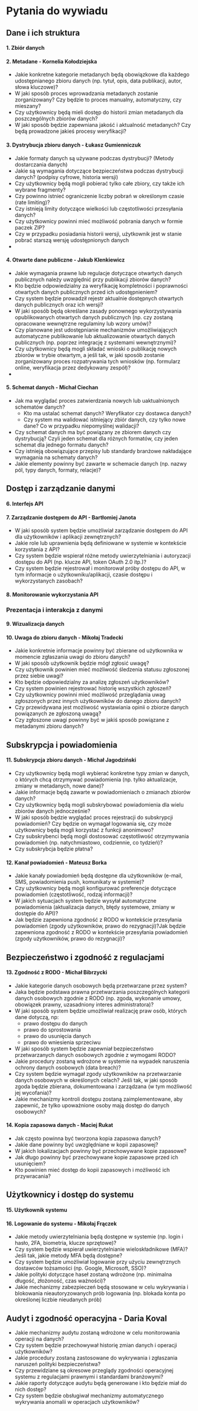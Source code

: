# Pytania do wywiadu

## Dane i ich struktura
#### 1. Zbiór danych 
#### 2. Metadane - Kornelia Kołodziejska
- Jakie konkretne kategorie metadanych będą obowiązkowe dla każdego udostępnianego zbioru danych (np. tytuł, opis, data publikacji, autor, słowa kluczowe)?
- W jaki sposób proces wprowadzania metadanych zostanie zorganizowany? Czy będzie to proces manualny, automatyczny, czy mieszany?
- Czy użytkownicy będą mieli dostęp do historii zmian metadanych dla poszczególnych zbiorów danych?
- W jaki sposób będzie zapewniana jakość i aktualność metadanych? Czy będą prowadzone jakieś procesy weryfikacji?
  
#### 3. Dystrybucja zbioru danych - Łukasz Gumienniczuk
- Jakie formaty danych są używane podczas dystrybucji? (Metody dostarczania danych)
- Jakie są wymagania dotyczące bezpieczeństwa podczas dystrybucji danych? (podpisy cyfrowe, historia wersji)
- Czy użytkownicy będą mogli pobierać tylko całe zbiory, czy także ich wybrane fragmenty?
- Czy powinno istnieć ograniczenie liczby pobrań w określonym czasie (rate limiting)?
- Czy istnieją limity dotyczące wielkości lub częstotliwości przesyłania danych?
- Czy użytkownicy powinni mieć możliwość pobrania danych w formie paczek ZIP?
- Czy w przypadku posiadania historii wersji, użytkownik jest w stanie pobrać starszą wersję udostępnionych danych
- 
#### 4.  Otwarte dane publiczne - Jakub Klenkiewicz
- Jakie wymagania prawne lub regulacje dotyczące otwartych danych publicznych należy uwzględnić przy publikacji zbiorów danych?
- Kto będzie odpowiedzialny za weryfikację kompletności i poprawności otwartych danych publicznych przed ich udostępnieniem?
- Czy system będzie prowadził rejestr aktualnie dostępnych otwartych danych publicznych oraz ich wersji?
- W jaki sposób będą określane zasady ponownego wykorzystywania opublikowanych otwartych danych publicznych (np. czy zostaną opracowane wewnętrzne regulaminy lub wzory umów)?
- Czy planowane jest udostępnianie mechanizmów umożliwiających automatyczne publikowanie lub aktualizowanie otwartych danych publicznych (np. poprzez integrację z systemami wewnętrznymi)?
- Czy użytkownicy będą mogli składać wnioski o publikację nowych zbiorów w trybie otwartym, a jeśli tak, w jaki sposób zostanie zorganizowany proces rozpatrywania tych wniosków (np. formularz online, weryfikacja przez dedykowany zespół)?
- 
#### 5.  Schemat danych - Michał Ciechan
- Jak ma wyglądać proces zatwierdzania nowych lub uaktualnionych schematów danych?
  - Kto ma ustalać schemat danych? Weryfikator czy dostawca danych?
  - Czy system ma walidować istniejący zbiór danych, czy tylko nowe dane? Co w przypadku niepomyślnej walidacji?
- Czy schemat danych ma być powiązany ze zbiorem danych czy dystrybucją? Czyli jeden schemat dla różnych formatów, czy jeden schemat dla jednego formatu danych?
- Czy istnieją obowiązujące przepisy lub standardy branżowe nakładające wymagania na schematy danych?
- Jakie elementy powinny być zawarte w schemacie danych (np. nazwy pól, typy danych, formaty, relacje)?

## Dostęp i zarządzanie danymi
#### 6. Interfejs API 
#### 7. Zarządzanie dostępem do API  - Bartłomiej Janota
- W jaki sposób system będzie umożliwiał zarządzanie dostępem do API dla użytkowników i aplikacji zewnętrznych? 
- Jakie role lub uprawnienia będą definiowane w systemie w kontekście korzystania z API?
- Czy system będzie wspierał różne metody uwierzytelniania i autoryzacji dostępu do API (np. klucze API, token OAuth 2.0 itp.)?
- Czy system będzie rejestrował i monitorował próby dostępu do API, w tym informacje o użytkowniku/aplikacji, czasie dostępu i wykorzystanych zasobach?
#### 8. Monitorowanie wykorzystania API 


### Prezentacja i interakcja z danymi
#### 9. Wizualizacja danych 
#### 10. Uwaga do zbioru danych - Mikołaj Tradecki
- Jakie konkretnie informacje powinny być zbierane od użytkownika w momencie zgłaszania uwagi do zbioru danych?
- W jaki sposób użytkownik będzie mógł zgłosić uwagę?
- Czy użytkownik powinien mieć możliwość śledzenia statusu zgłoszonej przez siebie uwagi?
- Kto będzie odpowiedzialny za analizę zgłoszeń użytkowników?
- Czy system powinien rejestrować historię wszystkich zgłoszeń?
- Czy użytkownicy powinni mieć możliwość przeglądania uwag zgłoszonych przez innych użytkowników do danego zbioru danych?
- Czy przewidywana jest możliwość wystawiania opinii o zbiorze danych powiązanych ze zgłoszoną uwagą?
- Czy zgłoszone uwagi powinny być w jakiś sposób powiązane z metadanymi zbioru danych?

    
## Subskrypcja i powiadomienia
#### 11. Subskrypcja zbioru danych - Michał Jagodziński
- Czy użytkownicy będą mogli wybierać konkretne typy zmian w danych, o których chcą otrzymywać powiadomienia (np. tylko aktualizacje, zmiany w metadanych, nowe dane)? 
- Jakie informacje będą zawarte w powiadomieniach o zmianach zbiorów danych?
- Czy użytkownicy będą mogli subskrybować powiadomienia dla wielu zbiorów danych jednocześnie?
- W jaki sposób będzie wyglądać proces rejestracji do subskrypcji powiadomień? Czy będzie on wymagał logowania się, czy może użytkownicy będą mogli korzystać z funkcji anonimowo?
- Czy subskrybenci będą mogli dostosować częstotliwość otrzymywania powiadomień (np. natychmiastowo, codziennie, co tydzień)?
- Czy subskrybcja będzie płatna?
#### 12. Kanał powiadomień - Mateusz Borka
 - Jakie kanały powiadomień będą dostępne dla użytkowników (e-mail, SMS, powiadomienia push, komunikaty w systemie)?
 - Czy użytkownicy będą mogli konfigurować preferencje dotyczące powiadomień (częstotliwość, rodzaj informacji)?
 - W jakich sytuacjach system będzie wysyłał automatyczne powiadomienia (aktualizacja danych, błędy systemowe, zmiany w dostępie do API)?
 - Jak będzie zapewniona zgodność z RODO w kontekście przesyłania powiadomień (zgody użytkowników, prawo do rezygnacji)?Jak będzie zapewniona zgodność z RODO w kontekście przesyłania powiadomień (zgody użytkowników, prawo do rezygnacji)?

## Bezpieczeństwo i zgodność z regulacjami
#### 13. Zgodność z RODO - Michał Bibrzycki
- Jakie kategorie danych osobowych będą przetwarzane przez system?
- Jaka będzie podstawa prawna przetwarzania poszczególnych kategorii danych osobowych zgodnie z RODO (np. zgoda, wykonanie umowy, obowiązek prawny, uzasadniony interes administratora)?
- W jaki sposób system będzie umożliwiał realizację praw osób, których dane dotyczą, np:
    - prawo dostępu do danych
    - prawo do sprostowania
    - prawo do usunięcia danych
    - prawo do wniesienia sprzeciwu
- W jaki sposób system będzie zapewniał bezpieczeństwo przetwarzanych danych osobowych zgodnie z wymogami RODO?
- Jakie procedury zostaną wdrożone w systemie na wypadek naruszenia ochrony danych osobowych (data breach)?
- Czy system będzie wymagał zgody użytkowników na przetwarzanie danych osobowych w określonych celach? Jeśli tak, w jaki sposób zgoda będzie zbierana, dokumentowana i zarządzana (w tym możliwość jej wycofania)?
- Jakie mechanizmy kontroli dostępu zostaną zaimplementowane, aby zapewnić, że tylko upoważnione osoby mają dostęp do danych osobowych?
#### 14. Kopia zapasowa danych - Maciej Rukat
- Jak często powinna być tworzona kopia zapasowa danych?
- Jakie dane powinny być uwzględniane w kopii zapasowej? 
- W jakich lokalizacjach powinny być przechowywane kopie zapasowe?
- Jak długo powinny być przechowywane kopie zapasowe przed ich usunięciem?
- Kto powinien mieć dostęp do kopii zapasowych i możliwość ich przywracania?

## Użytkownicy i dostęp do systemu
#### 15.  Użytkownik systemu 
#### 16.  Logowanie do systemu - Mikołaj Frączek
- Jakie metody uwierzytelniania będą dostępne w systemie (np. login i hasło, 2FA, biometria, klucze sprzętowe)?
- Czy system będzie wspierał uwierzytelnianie wieloskładnikowe (MFA)? Jeśli tak, jakie metody MFA będą dostępne?
- Czy system będzie umożliwiał logowanie przy użyciu zewnętrznych dostawców tożsamości (np. Google, Microsoft, SSO)?
- Jakie polityki dotyczące haseł zostaną wdrożone (np. minimalna długość, złożoność, czas ważności)?
- Jakie mechanizmy zabezpieczeń będą stosowane w celu wykrywania i blokowania nieautoryzowanych prób logowania (np. blokada konta po określonej liczbie nieudanych prób)

## Audyt i zgodność operacyjna - Daria Koval
- Jakie mechanizmy audytu zostaną wdrożone w celu monitorowania operacji na danych?
- Czy system będzie przechowywał historię zmian danych i operacji użytkowników?
- Jakie procedury zostaną zastosowane do wykrywania i zgłaszania naruszeń polityki bezpieczeństwa?
- Czy przewidziane są okresowe przeglądy zgodności operacyjnej systemu z regulacjami prawnymi i standardami branżowymi?
- Jakie raporty dotyczące audytu będą generowane i kto będzie miał do nich dostęp?
- Czy system będzie obsługiwał mechanizmy automatycznego wykrywania anomalii w operacjach użytkowników?
